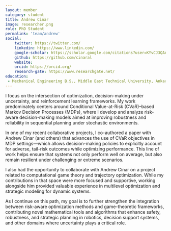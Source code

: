 ```yaml
---
layout: member
category: student
title: Andrew Cinar
image: researcher.png
role: PhD Student
permalink: 'team/andrew'
social:
    twitter: https://twitter.com/
    linkedin: https://www.linkedin.com/
    google-scholar: https://scholar.google.com/citations?user=KYvCJ3QAAAAJ
    github: https://github.com/cinaral
    website:
    orcid: https://orcid.org/
    research-gate: https://www.researchgate.net/
education:
 - Mechanical Engineering B.S., Middle East Technical University, Ankara, Turkey
---
```


I focus on the intersection of optimization, decision-making under uncertainty, and reinforcement learning frameworks. My work predominately centers around Conditional Value-at-Risk (CVaR)–based Markov Decision Processes (MDPs), where I develop and analyze risk-aware decision-making models aimed at improving robustness and reliability in sequential planning under stochastic environments.

In one of my recent collaborative projects, I co-authored a paper with Andrew Cinar (and others) that advances the use of CVaR objectives in MDP settings—which allows decision-making policies to explicitly account for adverse, tail-risk outcomes while optimizing performance. This line of work helps ensure that systems not only perform well on average, but also remain resilient under challenging or extreme scenarios.

I also had the opportunity to collaborate with Andrew Cinar on a project related to computational game theory and trajectory optimization. While my contributions in that space were more focused and supportive, working alongside him provided valuable experience in multilevel optimization and strategic modeling for dynamic systems.

As I continue on this path, my goal is to further strengthen the integration between risk-aware optimization methods and game-theoretic frameworks, contributing novel mathematical tools and algorithms that enhance safety, robustness, and strategic planning in robotics, decision support systems, and other domains where uncertainty plays a critical role.